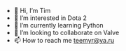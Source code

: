 - 👋 Hi, I’m Tim
- 👀 I’m interested in Dota 2
- 🌱 I’m currently learning Python
- 💞️ I’m looking to collaborate on Valve
- 📫 How to reach me teemyr@ya.ru
